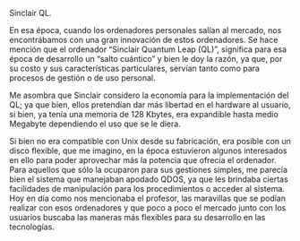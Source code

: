 Sinclair QL. 

En esa época, cuando los ordenadores personales salían al mercado, nos encontrábamos con una gran innovación de estos ordenadores. Se hace mención que el ordenador “Sinclair Quantum Leap (QL)”, significa para esa época de desarrollo un “salto cuántico” y bien le doy la razón, ya que, por su costo y sus características particulares, servían tanto como para procesos de gestión o de uso personal. 

Me asombra que Sinclair considero la economía para la implementación del QL; ya que bien, ellos pretendían dar más libertad en el hardware al usuario, si bien, ya tenía una memoria de 128 Kbytes, era expandible hasta medio Megabyte dependiendo el uso que se le diera. 

Si bien no era compatible con Unix desde su fabricación, era posible con un disco flexible, que me imagino, en la época estuvieron algunos interesados en ello para poder aprovechar más la potencia que ofrecía el ordenador. Para aquellos que sólo la ocuparon para sus gestiones simples, me parecía bien el sistema que manejaban apodado QDOS, ya que les brindaba ciertas facilidades de manipulación para los procedimientos o acceder al sistema. Hoy en día como nos mencionaba el profesor, las maravillas que se podían realizar con esos ordenadores y que poco a poco el mercado junto con los usuarios buscaba las maneras más flexibles para su desarrollo en las tecnologías. 

